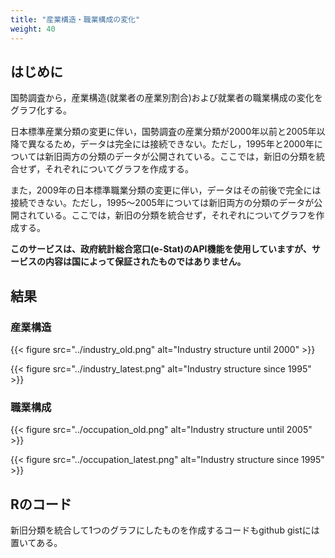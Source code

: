 ```yaml
---
title: "産業構造・職業構成の変化"
weight: 40
---
```



## はじめに

国勢調査から，産業構造(就業者の産業別割合)および就業者の職業構成の変化をグラフ化する。

日本標準産業分類の変更に伴い，国勢調査の産業分類が2000年以前と2005年以降で異なるため，データは完全には接続できない。ただし，1995年と2000年については新旧両方の分類のデータが公開されている。ここでは，新旧の分類を統合せず，それぞれについてグラフを作成する。

また，2009年の日本標準職業分類の変更に伴い，データはその前後で完全には接続できない。ただし，1995～2005年については新旧両方の分類のデータが公開されている。ここでは，新旧の分類を統合せず，それぞれについてグラフを作成する。

**このサービスは、政府統計総合窓口(e-Stat)のAPI機能を使用していますが、サービスの内容は国によって保証されたものではありません。**

## 結果

### 産業構造

{{< figure src="../industry_old.png" alt="Industry structure until 2000" >}}

{{< figure src="../industry_latest.png" alt="Industry structure since 1995" >}}

### 職業構成

{{< figure src="../occupation_old.png" alt="Industry structure until 2005" >}}

{{< figure src="../occupation_latest.png" alt="Industry structure since 1995" >}}

## Rのコード

新旧分類を統合して1つのグラフにしたものを作成するコードもgithub gistには置いてある。

<script src="https://gist.github.com/tomokazu518/c4cd5a6808154ba398ff1a1eab209cb7.js?file=industry_occupation_simple.R"></script>
